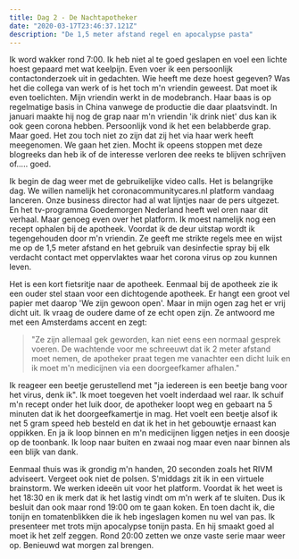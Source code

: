 ```yaml
---
title: Dag 2 - De Nachtapotheker
date: "2020-03-17T23:46:37.121Z"
description: "De 1,5 meter afstand regel en apocalypse pasta"
---
```


Ik word wakker rond 7:00. Ik heb niet al te goed geslapen en voel een lichte hoest gepaard met wat keelpijn. Even voer ik een persoonlijk contactonderzoek uit in gedachten. Wie heeft me deze hoest gegeven? Was het die collega van werk of is het toch m'n vriendin geweest. Dat moet ik even toelichten. Mijn vriendin werkt in de modebranch. Haar baas is op regelmatige basis in China vanwege de productie die daar plaatsvindt. In januari maakte hij nog de grap naar m'n vriendin 'ik drink niet' dus kan ik ook geen corona hebben. Persoonlijk vond ik het een belabberde grap. Maar goed. Het zou toch niet zo zijn dat zij het via haar werk heeft meegenomen. We gaan het zien. Mocht ik opeens stoppen met deze blogreeks dan heb ik of de interesse verloren dee reeks te blijven schrijven of..... goed. 

Ik begin de dag weer met de gebruikelijke video calls. Het is belangrijke dag. We willen namelijk het coronacommunitycares.nl platform vandaag lanceren. Onze business director had al wat lijntjes naar de pers uitgezet. En het tv-programma Goedemorgen Nederland heeft wel oren naar dit verhaal. Maar genoeg even over het platform. Ik moest namelijk nog een recept ophalen bij de apotheek. Voordat ik de deur uitstap wordt ik tegengehouden door m'n vriendin. Ze geeft me strikte regels mee en wijst me op de 1,5 meter afstand en het gebruik van desinfectie spray bij elk verdacht contact met oppervlaktes waar het corona virus op zou kunnen leven. 

Het is een kort fietsritje naar de apotheek. Eenmaal bij de apotheek zie ik een ouder stel staan voor een dichtogende apotheek. Er hangt een groot vel papier met daarop 'We zijn gewoon open'. Maar in mijn ogen zag het er vrij dicht uit. Ik vraag de oudere dame of ze echt open zijn. Ze antwoord me met een Amsterdams accent en zegt: 

>"Ze zijn allemaal gek geworden, kan niet eens een normaal gesprek voeren. De wachtende voor me schreeuwt dat ik 2 meter afstand moet nemen, de apotheker praat tegen me vanachter een dicht luik en ik moet m'n medicijnen via een doorgeefkamer afhalen." 

Ik reageer een beetje gerustellend met "ja iedereen is een beetje bang voor het virus, denk ik". Ik moet toegeven het voelt inderdaad wel raar. Ik schuif m'n recept onder het luik door, de apotheker loopt weg en gebaart na 5 minuten dat ik het doorgeefkamertje in mag. Het voelt een beetje alsof ik net 5 gram speed heb besteld en dat ik het in het gebouwtje ernaast kan oppikken. En ja ik loop binnen en m'n medicijnen liggen netjes in een doosje op de toonbank. Ik loop naar buiten en zwaai nog maar even naar binnen als een blijk van dank. 

Eenmaal thuis was ik grondig m'n handen, 20 seconden zoals het RIVM adviseert. Vergeet ook niet de polsen. S'middags zit ik in een virtuele brainstorm. We werken ideeën uit voor het platform. Voordat ik het weet is het 18:30 en ik merk dat ik het lastig vindt om m'n werk af te sluiten. Dus ik besluit dan ook maar rond 19:00 om te gaan koken. En toen dacht ik, die tonijn en tomatenblikken die ik heb ingeslagen komen nu wel van pas. Ik presenteer met trots mijn apocalypse tonijn pasta. En hij smaakt goed al moet ik het zelf zeggen. Rond 20:00 zetten we onze vaste serie maar weer op. Benieuwd wat morgen zal brengen. 
